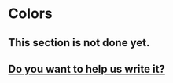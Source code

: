 # Colors

## This section is not done yet.

## <a href="https://github.com/ensadi/AGSBook" target="_blank">Do you want to help us write it?</a>
